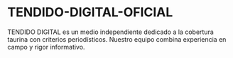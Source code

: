 # TENDIDO-DIGITAL-OFICIAL
TENDIDO DIGITAL es un medio independiente dedicado a la cobertura taurina con criterios periodísticos. Nuestro equipo combina experiencia en campo y rigor informativo.
